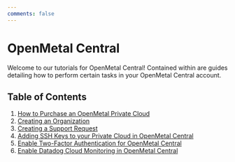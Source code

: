 ```yaml
---
comments: false
---
```


# OpenMetal Central

Welcome to our tutorials for OpenMetal Central! Contained within are
guides detailing how to perform certain tasks in your OpenMetal Central account.

## Table of Contents

1. [How to Purchase an OpenMetal Private Cloud](purchasing-an-openmetal-private-cloud.md)
1. [Creating an Organization](creating-an-organization.md)
1. [Creating a Support Request](creating-a-support-request.md)
1. [Adding SSH Keys to your Private Cloud in OpenMetal Central](add-ssh-key-central.md)
1. [Enable Two-Factor Authentication for OpenMetal Central](om-central-2-factor.md)
1. [Enable Datadog Cloud Monitoring in OpenMetal Central](enable-datadog-monitoring.md)
